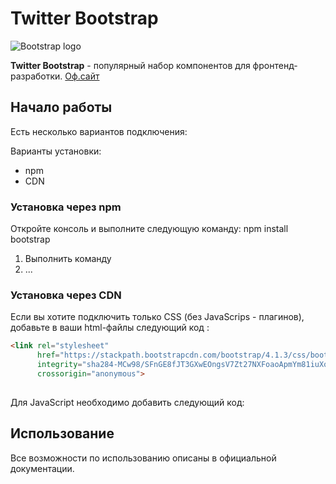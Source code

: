 # Twitter Bootstrap


![Bootstrap logo](https://i.imgur.com/qhtywl2.png)

**Twitter Bootstrap** - популярный набор компонентов для фронтенд-разработки. [Оф.сайт](https://getbootstrap.com)

## Начало работы 
Есть несколько вариантов подключения:

Варианты установки:
* npm
* CDN

### Установка через npm
Откройте консоль и выполните следующую команду:  npm install bootstrap
1. Выполнить команду 
1. ...

### Установка через CDN 
Если вы хотите подключить только CSS (без JavaScrips - плагинов), добавьте в ваши html-файлы следующий код : 

```html
<link rel="stylesheet"  
      href="https://stackpath.bootstrapcdn.com/bootstrap/4.1.3/css/bootstrap.min.css"
      integrity="sha284-MCw98/SFnGE8fJT3GXwEOngsV7Zt27NXFoaoApmYm81iuXoPkF0JwJ8ERdknLPMO"
      crossorigin="anonymous">
      
```

Для JavaScript необходимо добавить следующий код:  

## Использование 
Все возможности по использованию описаны в официальной документации.



